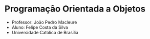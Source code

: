 # Programação Orientada a Objetos 
* Professor: João Pedro Macleure
* Aluno: Felipe Costa da Silva
* Universidade Católica de Brasília
